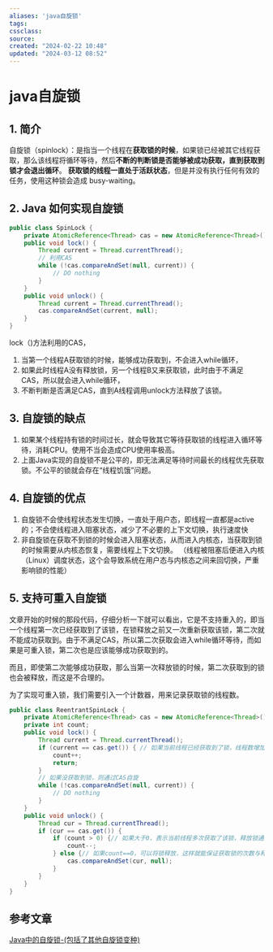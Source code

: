 ```yaml
---
aliases: 'java自旋锁'
tags: 
cssclass:
source:
created: "2024-02-22 10:48"
updated: "2024-03-12 08:52"
---
```

# java自旋锁

## 1. 简介

自旋锁（spinlock）：是指当一个线程在**获取锁的时候**，如果锁已经被其它线程获取，那么该线程将循环等待，然后**不断的判断锁是否能够被成功获取，直到获取到锁才会退出循环**。
**获取锁的线程一直处于活跃状态**，但是并没有执行任何有效的任务，使用这种锁会造成 busy-waiting。

## 2. Java 如何实现自旋锁

```java
public class SpinLock {
    private AtomicReference<Thread> cas = new AtomicReference<Thread>();
    public void lock() {
        Thread current = Thread.currentThread();
        // 利用CAS
        while (!cas.compareAndSet(null, current)) {
            // DO nothing
        }
    }
    public void unlock() {
        Thread current = Thread.currentThread();
        cas.compareAndSet(current, null);
    }
}
```

lock（)方法利用的CAS，

1. 当第一个线程A获取锁的时候，能够成功获取到，不会进入while循环，
2. 如果此时线程A没有释放锁，另一个线程B又来获取锁，此时由于不满足CAS，所以就会进入while循环，
3. 不断判断是否满足CAS，直到A线程调用unlock方法释放了该锁。

## 3. 自旋锁的缺点

1. 如果某个线程持有锁的时间过长，就会导致其它等待获取锁的线程进入循环等待，消耗CPU。使用不当会造成CPU使用率极高。 
2. 上面Java实现的自旋锁不是公平的，即无法满足等待时间最长的线程优先获取锁。不公平的锁就会存在“线程饥饿”问题。

## 4. 自旋锁的优点

1. 自旋锁不会使线程状态发生切换，一直处于用户态，即线程一直都是active的；不会使线程进入阻塞状态，减少了不必要的上下文切换，执行速度快
2. 非自旋锁在获取不到锁的时候会进入阻塞状态，从而进入内核态，当获取到锁的时候需要从内核态恢复，需要线程上下文切换。 （线程被阻塞后便进入内核（Linux）调度状态，这个会导致系统在用户态与内核态之间来回切换，严重影响锁的性能）

## 5. 支持可重入自旋锁

文章开始的时候的那段代码，仔细分析一下就可以看出，它是不支持重入的，即当一个线程第一次已经获取到了该锁，在锁释放之前又一次重新获取该锁，第二次就不能成功获取到。由于不满足CAS，所以第二次获取会进入while循环等待，而如果是可重入锁，第二次也是应该能够成功获取到的。 

而且，即使第二次能够成功获取，那么当第一次释放锁的时候，第二次获取到的锁也会被释放，而这是不合理的。

为了实现可重入锁，我们需要引入一个计数器，用来记录获取锁的线程数。

```java
public class ReentrantSpinLock {
    private AtomicReference<Thread> cas = new AtomicReference<Thread>();
    private int count;
    public void lock() {
        Thread current = Thread.currentThread();
        if (current == cas.get()) { // 如果当前线程已经获取到了锁，线程数增加一，然后返回
            count++;
            return;
        }
        // 如果没获取到锁，则通过CAS自旋
        while (!cas.compareAndSet(null, current)) {
            // DO nothing
        }
    }
    public void unlock() {
        Thread cur = Thread.currentThread();
        if (cur == cas.get()) {
            if (count > 0) {// 如果大于0，表示当前线程多次获取了该锁，释放锁通过count减一来模拟
                count--;
            } else {// 如果count==0，可以将锁释放，这样就能保证获取锁的次数与释放锁的次数是一致的了。
                cas.compareAndSet(cur, null);
            }
        }
    }
}
```

## 参考文章

[Java中的自旋锁-(包括了其他自旋锁变种)](https://blog.csdn.net/fuyuwei2015/article/details/83387536)